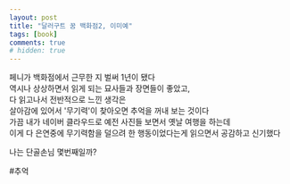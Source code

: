 ```yaml
---
layout: post
title: "달러구트 꿈 백화점2, 이미예"
tags: [book]
comments: true
# hidden: true
--- 
```


페니가 백화점에서 근무한 지 벌써 1년이 됐다  
역시나 상상하면서 읽게 되는 묘사들과 장면들이 좋았고,  
다 읽고나서 전반적으로 느낀 생각은  
살아감에 있어서 '무기력'이 찾아오면 추억을 꺼내 보는 것이다  
가끔 내가 네이버 클라우드로 예전 사진들 보면서 옛날 여행을 하는데  
이게 다 은연중에 무기력함을 덜으려 한 행동이었다는게 읽으면서 공감하고 신기했다  

나는 단골손님 몇번째일까?  

#추억